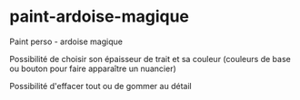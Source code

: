 # paint-ardoise-magique
Paint perso - ardoise magique

Possibilité de choisir son épaisseur de trait et sa couleur (couleurs de base ou bouton pour faire apparaître un nuancier)

Possibilité d'effacer tout ou de gommer au détail

